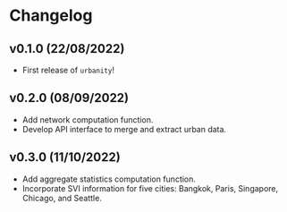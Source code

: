 # Changelog

<!--next-version-placeholder-->

## v0.1.0 (22/08/2022)

- First release of `urbanity`!

## v0.2.0 (08/09/2022)

- Add network computation function.
- Develop API interface to merge and extract urban data.
## v0.3.0 (11/10/2022)

- Add aggregate statistics computation function.
- Incorporate SVI information for five cities: Bangkok, Paris, Singapore, Chicago, and Seattle.
